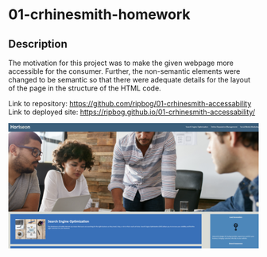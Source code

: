 # 01-crhinesmith-homework

## Description
The motivation for this project was to make the given webpage more accessible for the consumer. Further, the non-semantic elements were changed to be semantic so that there were adequate details for the layout of the page in the structure of the HTML code. 

Link to repository: https://github.com/ripbog/01-crhinesmith-accessability
Link to deployed site: https://ripbog.github.io/01-crhinesmith-accessability/

<img src="./assets/images/Screenshot-readme.png" alt="Screenshot from website">
